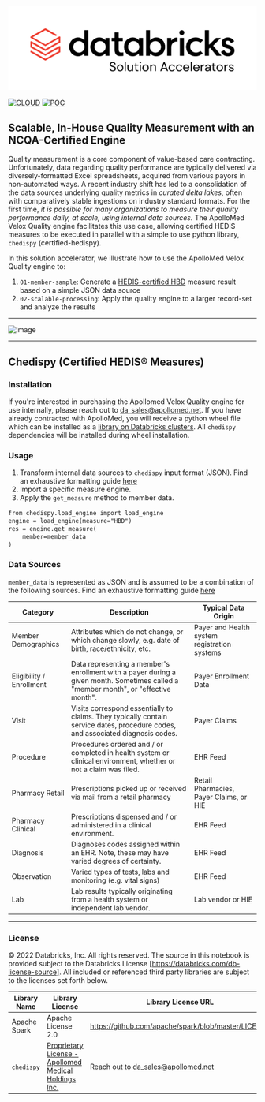 ![image](https://raw.githubusercontent.com/databricks-industry-solutions/.github/main/profile/solacc_logo_wide.png)

[![CLOUD](https://img.shields.io/badge/CLOUD-ALL-blue?logo=googlecloud&style=for-the-badge)](https://cloud.google.com/databricks)
[![POC](https://img.shields.io/badge/POC-10_days-green?style=for-the-badge)](https://databricks.com/try-databricks)

## Scalable, In-House Quality Measurement with an NCQA-Certified Engine
Quality measurement is a core component of value-based care contracting. Unfortunately, data regarding quality performance are typically delivered via diversely-formatted Excel spreadsheets, acquired from various payors in non-automated ways. A recent industry shift has led to a consolidation of the data sources underlying quality metrics in *curated delta lakes*, often with comparatively stable ingestions on industry standard formats. For the first time, *it is possible for many organizations to measure their quality performance daily, at scale, using internal data sources.* The ApolloMed Velox Quality engine facilitates this use case, allowing certified HEDIS measures to be executed in parallel with a simple to use python library, `chedispy` (certified-hedispy).

In this solution accelerator, we illustrate how to use the ApolloMed Velox Quality engine to:
1. `01-member-sample`: Generate a [HEDIS-certified HBD](https://www.ncqa.org/hedis/measures/comprehensive-diabetes-care/) measure result based on a simple JSON data source
2. `02-scalable-processing`: Apply the quality engine to a larger record-set and analyze the results
___

![image](https://velox-public-image.s3.amazonaws.com/quality_engine_diagram.png)

___
## Chedispy (Certified HEDIS® Measures)

### Installation
If you're interested in purchasing the Apollomed Velox Quality engine for use internally, please reach out to [da_sales@apollomed.net](mailto:da_sales@apollomed.net). If you have already contracted with ApolloMed, you will receive a python wheel file which can be installed as a [library on Databricks clusters](https://docs.databricks.com/en/libraries/cluster-libraries.html). All `chedispy` dependencies will be installed during wheel installation.

### Usage
1. Transform internal data sources to `chedispy` input format (JSON). Find an exhaustive formatting guide [here](https://ameh.notion.site/ameh/ApolloMed-Quality-Engine-Documentation-3250d28383fa4a3a9cf7eab6b41296ce)
2. Import a specific measure engine.
3. Apply the `get_measure` method to member data.

```
from chedispy.load_engine import load_engine
engine = load_engine(measure="HBD")
res = engine.get_measure(
    member=member_data
)
```

### Data Sources
`member_data` is represented as JSON and is assumed to be a combination of the following sources. Find an exhaustive formatting guide [here](https://ameh.notion.site/ameh/ApolloMed-Quality-Engine-Documentation-3250d28383fa4a3a9cf7eab6b41296ce)

| Category                 | Description                                                                                                                         | Typical Data Origin                                                                                                                                                         |
| ------------------------ | ----------------------------------------------------------------------------------------------------------------------------------- | --------------------------------------------------------------------------------------------------------------------------------------------------------------------------- |
| Member Demographics      | Attributes which do not change, or which change slowly, e.g. date of birth, race/ethnicity, etc.                                    | Payer and Health system registration systems                                                                                                                                |
| Eligibility / Enrollment | Data representing a member's enrollment with a payer during a given month. Sometimes called a "member month", or "effective month". | Payer Enrollment Data                                                                                                                                                       |
| Visit                    | Visits correspond essentially to claims. They typically contain service dates, procedure codes, and associated diagnosis codes.     | Payer Claims                                                                                                                                                                |
| Procedure                | Procedures ordered and / or completed in health system or clinical environment, whether or not a claim was filed.                   | EHR Feed                                                                                                                                                                    |
| Pharmacy Retail          | Prescriptions picked up or received via mail from a retail pharmacy                                                                 | Retail Pharmacies, Payer Claims, or HIE                                                                                                                                     |
| Pharmacy Clinical        | Prescriptions dispensed and / or administered in a clinical environment.                                                            | EHR Feed                                                                                                                                                                    |
| Diagnosis                | Diagnoses codes assigned within an EHR. Note, these may have varied degrees of certainty.                                           | EHR Feed                                                                                                                                                                    |
| Observation              | Varied types of tests, labs and monitoring (e.g. vital signs)                                                                       | EHR Feed                                                                                                                                                                    |
| Lab                      | Lab results typically originating from a health system or independent lab vendor.                                                   | Lab vendor or HIE                                                                                                                                                           |

---

### License

&copy; 2022 Databricks, Inc. All rights reserved. The source in this notebook is provided subject to the Databricks License [https://databricks.com/db-license-source].  All included or referenced third party libraries are subject to the licenses set forth below.

| Library Name   | Library License | Library License URL |  Library Source URL |
|----------------------------------------|-------------------------|------------|-----------------------------------------------------|
| Apache Spark     | Apache License 2.0 | 	https://github.com/apache/spark/blob/master/LICENSE | 	https://github.com/apache/spark/tree/master/python/pyspark |
| `chedispy` | [Proprietary License - Apollomed Medical Holdings Inc.](https://www.apollomed.net/) | Reach out to [da_sales@apollomed.net](mailto:da_sales@apollomed.net) | |

